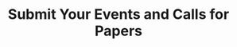 ---
layout: prototype/event-submit-2
title: Submit Your Events and Calls for Papers
permalink: /events-submit-2
categories: prototype
feature-image: https://via.placeholder.com/300x300?text=-
intro: >
  Child Welfare Information Gateway provides information and resources on a wide range of child welfare topics,
  covering the continuum from preventing child abuse and neglect through adoption. To support professionals working with children and families involved with child welfare, we offer current information, research, statistics, best practices, and other materials on the topics listed below.
previous-steps:
  - heading: Basic Information
current-step: Details
process-list:
  - heading: Contact Information
  - heading: Submit
combo-box-label: Which of the following topics best describe the event?
combo-box:
  - option: Virtual
    value: 1
  - option: In-Person
    value: 2
  - option: Hybrid
    value: 3
  - option: Call for Papers
    value: 4
text-input-1: Title
text-input-2: Sponsor
textarea-label: Short summary
textarea-input: 
radio-button-1: One-time Event
radio-button-2: Recurring Event
date-picker-label: Start date
link-btn: Back
filled-btn: Next
---